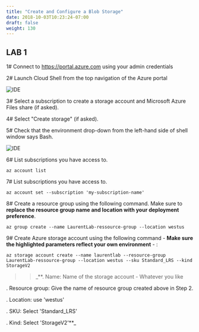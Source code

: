 ```yaml
---
title: "Create and Configure a Blob Storage"
date: 2018-10-03T10:23:24-07:00
draft: false
weight: 130
---
```


## LAB 1

1#  Connect to https://portal.azure.com using your admin credentials

2#  Launch Cloud Shell from the top navigation of the Azure portal

![IDE](/images/mfe/shell-icon.png?classes=border,shadow)

3#  Select a subscription to create a storage account and Microsoft Azure Files share (if asked).

4#  Select "Create storage" (if asked).

5#  Check that the environment drop-down from the left-hand side of shell window says Bash. 

![IDE](/images/mfe/env-selector.png?classes=border,shadow)

6#  List subscriptions you have access to.

```
az account list
```
7#  List subscriptions you have access to.

```
az account set --subscription 'my-subscription-name'
```
8# Create a resource group using the following command. Make sure to **replace the resource group name and location with your deployment preference**.

```
az group create --name LaurentLab-ressource-group --location westus
```

9# Create Azure storage account using the following command - **Make sure the highlighted parameters reflect your own environment** - :

```
az storage account create --name laurentlab --resource-group LaurentLab-ressource-group --location westus --sku Standard_LRS --kind StorageV2
```
>> _**. Name: Name of the storage account - Whatever you like

. Resource group: Give the name of resource group created above in Step 2.

. Location: use 'westus'

. SKU: Select 'Standard_LRS'

. Kind: Select 'StorageV2'**_


